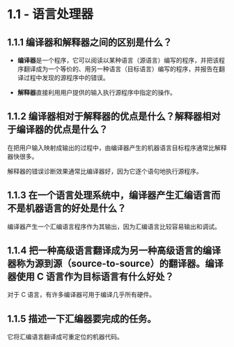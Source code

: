 # 1.1 - 语言处理器

## 1.1.1 编译器和解释器之间的区别是什么？

- **编译器**是一个程序，它可以阅读以某种语言（源语言）编写的程序，并把该程序翻译成为一个等价的、用另一种语言（目标语言）编写的程序，并报告在翻译过程中发现的源程序中的错误。

- **解释器**直接利用用户提供的输入执行源程序中指定的操作。

## 1.1.2 编译器相对于解释器的优点是什么？解释器相对于编译器的优点是什么？ 

在把用户输入映射成输出的过程中，由编译器产生的机器语言目标程序通常比解释器快很多。

解释器的错误诊断效果通常比编译器好，因为它逐个语句地执行源程序。

## 1.1.3 在一个语言处理系统中，编译器产生汇编语言而不是机器语言的好处是什么？

编译器产生一个汇编语言程序作为其输出，因为汇编语言比较容易输出和调试。

## 1.1.4 把一种高级语言翻译成为另一种高级语言的编译器称为源到源（source-to-source）的翻译器。编译器使用 C 语言作为目标语言有什么好处？

对于 C 语言，有许多编译器可用于编译几乎所有硬件。

## 1.1.5 描述一下汇编器要完成的任务。

它将汇编语言翻译成可重定位的机器代码。
